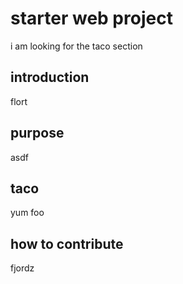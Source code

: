 # starter web project

i am looking for the taco section

## introduction

flort

## purpose

asdf

## taco

yum foo

## how to contribute

fjordz